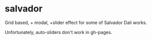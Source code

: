 # salvador

Grid based, + modal, +slider effect for some of Salvador Dali works.

Unfortunately, auto-sliders don't work in gh-pages.
